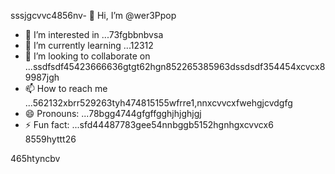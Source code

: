 sssjgcvvc4856nv- 👋 Hi, I’m @wer3Ppop
- 👀 I’m interested in ...73fgbbnbvsa
- 🌱 I’m currently learning ...12312
- 💞️ I’m looking to collaborate on ...ssdfsdf45423666636gtgt62hgn852265385963dssdsdf354454xcvcx89987jgh
- 📫 How to reach me ...562132xbrr529263tyh474815155wfrre1,nnxcvvcxfwehgjcvdgfg
- 😄 Pronouns: ...78bgg4744gfgffgghjhjghjgj
- ⚡ Fun fact: ...sfd44487783gee54nnbggb5152hgnhgxcvvcx6
8559hyttt26
<!---jl456asdgjllm.lm45596969142vvv
wer3Ppop/wer3Ppop is a ✨ special ✨ repository 2because its `README.md` (this file) appears on your GitHub gfprofile.511520
You can click the Preview link to take a look at your changes.1441cbvxx
--->465htyncbv
